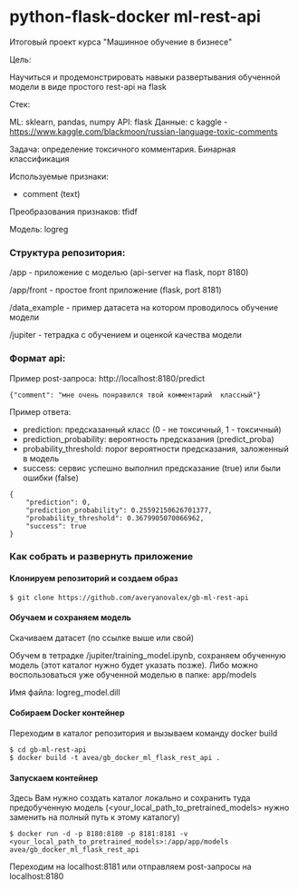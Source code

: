 # python-flask-docker ml-rest-api
Итоговый проект курса "Машинное обучение в бизнесе"

Цель:

Научиться и продемонстрировать навыки развертывания обученной модели в виде простого rest-api на flask

Стек:

ML: sklearn, pandas, numpy
API: flask
Данные: с kaggle - https://www.kaggle.com/blackmoon/russian-language-toxic-comments

Задача: определение токсичного комментария. Бинарная классификация

Используемые признаки:
- comment (text)

Преобразования признаков: tfidf

Модель: logreg

### Структура репозитория:

/app - приложение с моделью (api-server на flask, порт 8180)

/app/front - простое front приложение (flask, port 8181)

/data_example - пример датасета на котором проводилось обучение модели

/jupiter - тетрадка с обучением и оценкой качества модели

### Формат api:
Пример post-запроса: http://localhost:8180/predict
```
{"comment": "мне очень понравился твой комментарий  классный"}
```
Пример ответа:
 - prediction: предсказанный класс (0 - не токсичный, 1 - токсичный)
 - prediction_probability: вероятность предсказания (predict_proba)
 - probability_threshold: порог вероятности предсказания, заложенный в модель
 - success: сервис успешно выполнил предсказание (true) или были ошибки (false)
```
{
    "prediction": 0,	
    "prediction_probability": 0.25592150626701377,
    "probability_threshold": 0.3679905070066962,
    "success": true
}
```


### Как собрать и развернуть приложение

#### Клонируем репозиторий и создаем образ
```
$ git clone https://github.com/averyanovalex/gb-ml-rest-api
```
#### Обучаем и сохраняем модель

Скачиваем датасет (по ссылке выше или свой)

Обучем в тетрадке /jupiter/training_model.ipynb, сохраняем обученную модель (этот каталог нужно будет указать позже). Либо можно воспользоваться уже обученной моделью в папке: app/models

Имя файла: logreg_model.dill

#### Собираем Docker контейнер
Переходим в каталог репозитория и вызываем команду docker build

```
$ cd gb-ml-rest-api
$ docker build -t avea/gb_docker_ml_flask_rest_api .
```

#### Запускаем контейнер

Здесь Вам нужно создать каталог локально и сохранить туда предобученную модель (<your_local_path_to_pretrained_models> нужно заменить на полный путь к этому каталогу)
```
$ docker run -d -p 8180:8180 -p 8181:8181 -v <your_local_path_to_pretrained_models>:/app/app/models avea/gb_docker_ml_flask_rest_api
```

Переходим на localhost:8181 или отправляем post-запросы на localhost:8180
